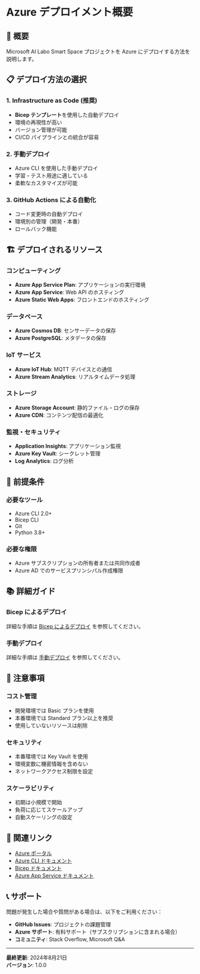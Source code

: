# Azure デプロイメント概要

## 🚀 **概要**

Microsoft AI Labo Smart Space プロジェクトを Azure にデプロイする方法を説明します。

## 📋 **デプロイ方法の選択**

### **1. Infrastructure as Code (推奨)**
- **Bicep テンプレート**を使用した自動デプロイ
- 環境の再現性が高い
- バージョン管理が可能
- CI/CD パイプラインとの統合が容易

### **2. 手動デプロイ**
- Azure CLI を使用した手動デプロイ
- 学習・テスト用途に適している
- 柔軟なカスタマイズが可能

### **3. GitHub Actions による自動化**
- コード変更時の自動デプロイ
- 環境別の管理（開発・本番）
- ロールバック機能

## 🏗️ **デプロイされるリソース**

### **コンピューティング**
- **Azure App Service Plan**: アプリケーションの実行環境
- **Azure App Service**: Web API のホスティング
- **Azure Static Web Apps**: フロントエンドのホスティング

### **データベース**
- **Azure Cosmos DB**: センサーデータの保存
- **Azure PostgreSQL**: メタデータの保存

### **IoT サービス**
- **Azure IoT Hub**: MQTT デバイスとの通信
- **Azure Stream Analytics**: リアルタイムデータ処理

### **ストレージ**
- **Azure Storage Account**: 静的ファイル・ログの保存
- **Azure CDN**: コンテンツ配信の最適化

### **監視・セキュリティ**
- **Application Insights**: アプリケーション監視
- **Azure Key Vault**: シークレット管理
- **Log Analytics**: ログ分析

## 🔧 **前提条件**

### **必要なツール**
- Azure CLI 2.0+
- Bicep CLI
- Git
- Python 3.8+

### **必要な権限**
- Azure サブスクリプションの所有者または共同作成者
- Azure AD でのサービスプリンシパル作成権限

## 📚 **詳細ガイド**

### **Bicep によるデプロイ**
詳細な手順は [Bicep によるデプロイ](./bicep-deployment.md) を参照してください。

### **手動デプロイ**
詳細な手順は [手動デプロイ](./manual-deployment.md) を参照してください。

## 🚨 **注意事項**

### **コスト管理**
- 開発環境では Basic プランを使用
- 本番環境では Standard プラン以上を推奨
- 使用していないリソースは削除

### **セキュリティ**
- 本番環境では Key Vault を使用
- 環境変数に機密情報を含めない
- ネットワークアクセス制限を設定

### **スケーラビリティ**
- 初期は小規模で開始
- 負荷に応じてスケールアップ
- 自動スケーリングの設定

## 🔗 **関連リンク**

- [Azure ポータル](https://portal.azure.com)
- [Azure CLI ドキュメント](https://docs.microsoft.com/cli/azure/)
- [Bicep ドキュメント](https://docs.microsoft.com/azure/azure-resource-manager/bicep/)
- [Azure App Service ドキュメント](https://docs.microsoft.com/azure/app-service/)

## 📞 **サポート**

問題が発生した場合や質問がある場合は、以下をご利用ください：

- **GitHub Issues**: プロジェクトの課題管理
- **Azure サポート**: 有料サポート（サブスクリプションに含まれる場合）
- **コミュニティ**: Stack Overflow, Microsoft Q&A

---

**最終更新**: 2024年8月21日  
**バージョン**: 1.0.0
